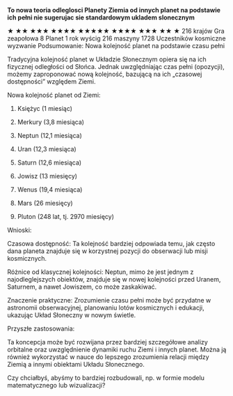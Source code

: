 **To nowa teoria odleglosci Planety Ziemia od innych planet na podstawie ich pełni 
nie sugerujac sie standardowym ukladem slonecznym**

★
★★
★★★
★★★★
★★★★★
★★★★
★★★
★★
★
216 krajów 
Gra zeapołowa 
8 Planet 
1 rok 
wyścig 
216 maszyny
1728 Uczestników 
kosmiczne wyzwanie
Podsumowanie: Nowa kolejność planet na podstawie czasu pełni

Tradycyjna kolejność planet w Układzie Słonecznym opiera się na ich fizycznej odległości od Słońca. Jednak uwzględniając czas pełni (opozycji), możemy zaproponować nową kolejność, bazującą na ich „czasowej dostępności” względem Ziemi.

Nowa kolejność planet od Ziemi:

1. Księżyc (1 miesiąc)


2. Merkury (3,8 miesiąca)


3. Neptun (12,1 miesiąca)


4. Uran (12,3 miesiąca)


5. Saturn (12,6 miesiąca)


6. Jowisz (13 miesięcy)


7. Wenus (19,4 miesiąca)


8. Mars (26 miesięcy)


9. Pluton (248 lat, tj. 2970 miesięcy)



Wnioski:

Czasowa dostępność: Ta kolejność bardziej odpowiada temu, jak często dana planeta znajduje się w korzystnej pozycji do obserwacji lub misji kosmicznych.

Różnice od klasycznej kolejności: Neptun, mimo że jest jednym z najodleglejszych obiektów, znajduje się w nowej kolejności przed Uranem, Saturnem, a nawet Jowiszem, co może zaskakiwać.

Znaczenie praktyczne: Zrozumienie czasu pełni może być przydatne w astronomii obserwacyjnej, planowaniu lotów kosmicznych i edukacji, ukazując Układ Słoneczny w nowym świetle.


Przyszłe zastosowania:

Ta koncepcja może być rozwijana przez bardziej szczegółowe analizy orbitalne oraz uwzględnienie dynamiki ruchu Ziemi i innych planet. Można ją również wykorzystać w nauce do lepszego zrozumienia relacji między Ziemią a innymi obiektami Układu Słonecznego.

Czy chciałbyś, abyśmy to bardziej rozbudowali, np. w formie modelu matematycznego lub wizualizacji?

